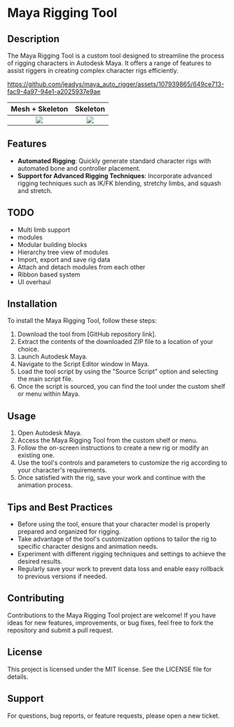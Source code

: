 # Maya Rigging Tool

## Description
The Maya Rigging Tool is a custom tool designed to streamline the process of rigging characters in Autodesk Maya. It offers a range of features to assist riggers in creating complex character rigs efficiently.


https://github.com/jeadys/maya_auto_rigger/assets/107939865/649ce713-fac9-4a97-94e1-a2025937e9ae

Mesh + Skeleton           |  Skeleton
:-------------------------:|:-------------------------:
![](https://github.com/jeadys/maya_auto_rigger/assets/107939865/9646673c-06c1-47b7-a17e-e4d0614bf645)  |  ![](https://github.com/jeadys/maya_auto_rigger/assets/107939865/5545715b-eaad-45a9-80c5-4ca5035ac05f)


## Features
- **Automated Rigging**: Quickly generate standard character rigs with automated bone and controller placement.
- **Support for Advanced Rigging Techniques**: Incorporate advanced rigging techniques such as IK/FK blending, stretchy limbs, and squash and stretch.

## TODO
- Multi limb support
- modules
- Modular building blocks
- Hierarchy tree view of modules
- Import, export and save rig data
- Attach and detach modules from each other
- Ribbon based system
- UI overhaul

## Installation
To install the Maya Rigging Tool, follow these steps:
1. Download the tool from [GitHub repository link].
2. Extract the contents of the downloaded ZIP file to a location of your choice.
3. Launch Autodesk Maya.
4. Navigate to the Script Editor window in Maya.
5. Load the tool script by using the "Source Script" option and selecting the main script file.
6. Once the script is sourced, you can find the tool under the custom shelf or menu within Maya.

## Usage
1. Open Autodesk Maya.
2. Access the Maya Rigging Tool from the custom shelf or menu.
3. Follow the on-screen instructions to create a new rig or modify an existing one.
4. Use the tool's controls and parameters to customize the rig according to your character's requirements.
5. Once satisfied with the rig, save your work and continue with the animation process.

## Tips and Best Practices
- Before using the tool, ensure that your character model is properly prepared and organized for rigging.
- Take advantage of the tool's customization options to tailor the rig to specific character designs and animation needs.
- Experiment with different rigging techniques and settings to achieve the desired results.
- Regularly save your work to prevent data loss and enable easy rollback to previous versions if needed.

## Contributing
Contributions to the Maya Rigging Tool project are welcome! If you have ideas for new features, improvements, or bug fixes, feel free to fork the repository and submit a pull request.

## License
This project is licensed under the MIT license. See the LICENSE file for details.

## Support
For questions, bug reports, or feature requests, please open a new ticket.
